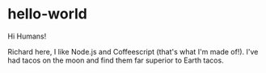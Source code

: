 # hello-world

Hi Humans!

Richard here, I like Node.js and Coffeescript (that's what I'm made of!).
I've had tacos on the moon and find them far superior to Earth tacos.
